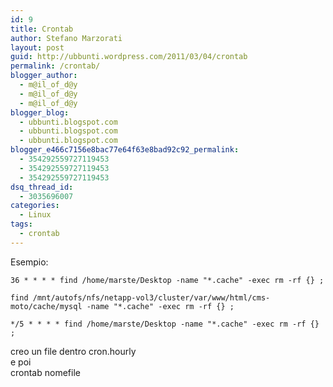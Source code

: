 ```yaml
---
id: 9
title: Crontab
author: Stefano Marzorati
layout: post
guid: http://ubbunti.wordpress.com/2011/03/04/crontab
permalink: /crontab/
blogger_author:
  - m@il_of_d@y
  - m@il_of_d@y
  - m@il_of_d@y
blogger_blog:
  - ubbunti.blogspot.com
  - ubbunti.blogspot.com
  - ubbunti.blogspot.com
blogger_e466c7156e8bac77e64f63e8bad92c92_permalink:
  - 354292559727119453
  - 354292559727119453
  - 354292559727119453
dsq_thread_id:
  - 3035696007
categories:
  - Linux
tags:
  - crontab
---
```

Esempio:

	36 * * * * find /home/marste/Desktop -name "*.cache" -exec rm -rf {} ;

	find /mnt/autofs/nfs/netapp-vol3/cluster/var/www/html/cms-moto/cache/mysql -name "*.cache" -exec rm -rf {} ;

	*/5 * * * * find /home/marste/Desktop -name "*.cache" -exec rm -rf {} ;

creo un file dentro cron.hourly   
e poi   
crontab nomefile